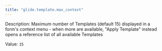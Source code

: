 ```yaml
---
title: "glide.template.max_context"
---
```


Description: Maximum number of Templates (default 15) displayed in a form's context menu - when more are available, "Apply Template" instead opens a reference list of all available Templates

Value: `15`